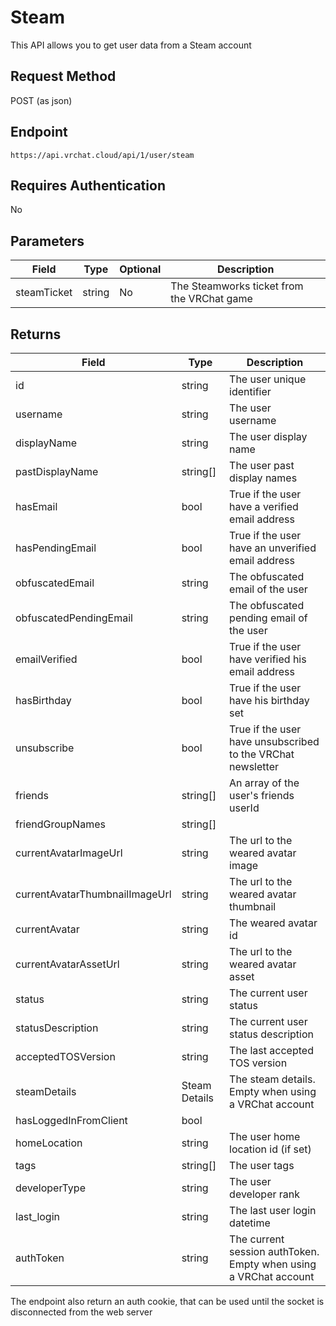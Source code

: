 # Steam

This API allows you to get user data from a Steam account

## Request Method
POST (as json)

## Endpoint
    https://api.vrchat.cloud/api/1/user/steam

## Requires Authentication
No

## Parameters

Field | Type | Optional | Description
------|------|----------|------------
steamTicket | string | No | The Steamworks ticket from the VRChat game

## Returns

Field | Type | Description
------|------|------------
id|string|The user unique identifier
username|string|The user username
displayName|string|The user display name
pastDisplayName|string[]|The user past display names
hasEmail|bool|True if the user have a verified email address
hasPendingEmail|bool|True if the user have an unverified email address
obfuscatedEmail|string|The obfuscated email of the user
obfuscatedPendingEmail|string|The obfuscated pending email of the user
emailVerified|bool|True if the user have verified his email address
hasBirthday|bool|True if the user have his birthday set
unsubscribe|bool|True if the user have unsubscribed to the VRChat newsletter
friends|string[]|An array of the user's friends userId
friendGroupNames|string[]|
currentAvatarImageUrl|string|The url to the weared avatar image
currentAvatarThumbnailImageUrl|string|The url to the weared avatar thumbnail
currentAvatar|string|The weared avatar id
currentAvatarAssetUrl|string|The url to the weared avatar asset
status|string|The current user status
statusDescription|string|The current user status description
acceptedTOSVersion|string|The last accepted TOS version
steamDetails|Steam Details|The steam details. Empty when using a VRChat account
hasLoggedInFromClient|bool|
homeLocation|string|The user home location id (if set)
tags|string[]|The user tags
developerType|string|The user developer rank
last_login|string|The last user login datetime
authToken|string|The current session authToken. Empty when using a VRChat account

The endpoint also return an auth cookie, that can be used until the socket is disconnected from the web server
